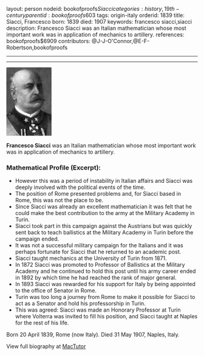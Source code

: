layout: person
nodeid: bookofproofs$Siacci
categories: history,19th-century
parentid: bookofproofs$603
tags: origin-italy
orderid: 1839
title: Siacci, Francesco
born: 1839
died: 1907
keywords: francesco siacci,siacci
description: Francesco Siacci was an Italian mathematician whose most important work was in application of mechanics to artillery.
references: bookofproofs$6909
contributors: @J-J-O'Connor,@E-F-Robertson,bookofproofs

---



---

![Siacci.jpg](https://github.com/bookofproofs/bookofproofs.github.io/blob/main/_sources/_assets/images/portraits/Siacci.jpg?raw=true)

**Francesco Siacci** was an Italian mathematician whose most important work was in application of mechanics to artillery.

### Mathematical Profile (Excerpt):
* However this was a period of instability in Italian affairs and Siacci was deeply involved with the political events of the time.
* The position of Rome presented problems and, for Siacci based in Rome, this was not the place to be.
* Since Siacci was already an excellent mathematician it was felt that he could make the best contribution to the army at the Military Academy in Turin.
* Siacci took part in this campaign against the Austrians but was quickly sent back to teach ballistics at the Military Academy in Turin before the campaign ended.
* It was not a successful military campaign for the Italians and it was perhaps fortunate for Siacci that he returned to an academic post.
* Siacci taught mechanics at the University of Turin from 1871.
* In 1872 Siacci was promoted to Professor of Ballistics at the Military Academy and he continued to hold this post until his army career ended in 1892 by which time he had reached the rank of major general.
* In 1893 Siacci was rewarded for his support for Italy by being appointed to the office of Senator in Rome.
* Turin was too long a journey from Rome to make it possible for Siacci to act as a Senator and hold his professorship in Turin.
* This was agreed: Siacci was made an Honorary Professor at Turin where Volterra was invited to fill his position, and Siacci taught at Naples for the rest of his life.

Born 20 April 1839, Rome (now Italy). Died 31 May 1907, Naples, Italy.

View full biography at [MacTutor](https://mathshistory.st-andrews.ac.uk/Biographies/Siacci/)
